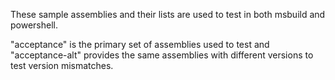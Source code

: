 These sample assemblies and their lists are used to test in both msbuild and powershell.

"acceptance" is the primary set of assemblies used to test and "acceptance-alt" provides the 
same assemblies with different versions to test version mismatches.